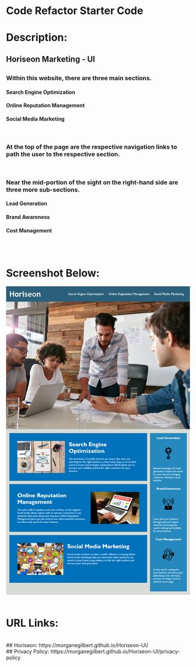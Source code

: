 # Code Refactor Starter Code
# Description:
## Horiseon Marketing - UI
## 
### Within this website, there are three main sections.
#### Search Engine Optimization
#### Online Reputation Management
#### Social Media Marketing
<br>

### At the top of the page are the respective navigation links to path the user to the respective section.
<br>

### Near the mid-portion of the sight on the right-hand side are three more sub-sections.
#### Lead Generation
#### Brand Awareness
#### Cost Management
<br>
<br>

# Screenshot Below:
![Challenge Demo Screenshot](./assets/images/demo.png "Challenge Demo")
<br>
<br>

# URL Links:
<br>
## Horiseon: https://morganegilbert.github.io/Horiseon-UI/
<Br>
## Privacy Policy: https://morganegilbert.github.io/Horiseon-UI/privacy-policy
